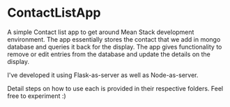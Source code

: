 # ContactListApp

A simple Contact list app to get around Mean Stack development environment. The app essentially stores the contact that we add in 
mongo database and queries it back for the display. The app gives functionality to remove or edit entries from the database and update the details
on the display.

I've developed it using Flask-as-server as well as Node-as-server.

Detail steps on how to use each is provided in their respective folders. Feel free to experiment :)